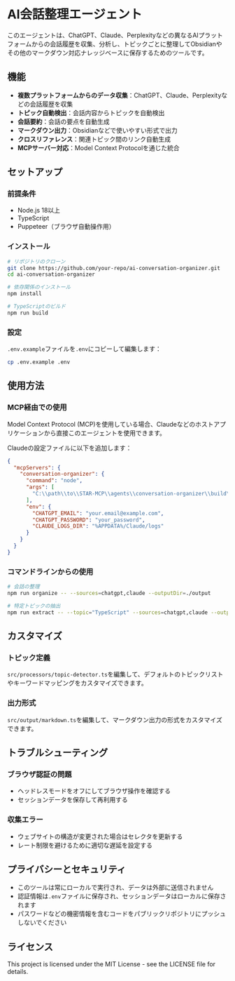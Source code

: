 # AI会話整理エージェント

このエージェントは、ChatGPT、Claude、Perplexityなどの異なるAIプラットフォームからの会話履歴を収集、分析し、トピックごとに整理してObsidianやその他のマークダウン対応ナレッジベースに保存するためのツールです。

## 機能

- **複数プラットフォームからのデータ収集**：ChatGPT、Claude、Perplexityなどの会話履歴を収集
- **トピック自動検出**：会話内容からトピックを自動検出
- **会話要約**：会話の要点を自動生成
- **マークダウン出力**：Obsidianなどで使いやすい形式で出力
- **クロスリファレンス**：関連トピック間のリンク自動生成
- **MCPサーバー対応**：Model Context Protocolを通じた統合

## セットアップ

### 前提条件

- Node.js 18以上
- TypeScript
- Puppeteer（ブラウザ自動操作用）

### インストール

```bash
# リポジトリのクローン
git clone https://github.com/your-repo/ai-conversation-organizer.git
cd ai-conversation-organizer

# 依存関係のインストール
npm install

# TypeScriptのビルド
npm run build
```

### 設定

`.env.example`ファイルを`.env`にコピーして編集します：

```bash
cp .env.example .env
```

## 使用方法

### MCP経由での使用

Model Context Protocol (MCP)を使用している場合、Claudeなどのホストアプリケーションから直接このエージェントを使用できます。

Claudeの設定ファイルに以下を追加します：

```json
{
  "mcpServers": {
    "conversation-organizer": {
      "command": "node",
      "args": [
        "C:\\path\\to\\STAR-MCP\\agents\\conversation-organizer\\build\\index.js"
      ],
      "env": {
        "CHATGPT_EMAIL": "your.email@example.com",
        "CHATGPT_PASSWORD": "your_password",
        "CLAUDE_LOGS_DIR": "%APPDATA%/Claude/logs"
      }
    }
  }
}
```

### コマンドラインからの使用

```bash
# 会話の整理
npm run organize -- --sources=chatgpt,claude --outputDir=./output

# 特定トピックの抽出
npm run extract -- --topic="TypeScript" --sources=chatgpt,claude --outputFile=./output/typescript.md
```

## カスタマイズ

### トピック定義

`src/processors/topic-detector.ts`を編集して、デフォルトのトピックリストやキーワードマッピングをカスタマイズできます。

### 出力形式

`src/output/markdown.ts`を編集して、マークダウン出力の形式をカスタマイズできます。

## トラブルシューティング

### ブラウザ認証の問題

- ヘッドレスモードをオフにしてブラウザ操作を確認する
- セッションデータを保存して再利用する

### 収集エラー

- ウェブサイトの構造が変更された場合はセレクタを更新する
- レート制限を避けるために適切な遅延を設定する

## プライバシーとセキュリティ

- このツールは常にローカルで実行され、データは外部に送信されません
- 認証情報は`.env`ファイルに保存され、セッションデータはローカルに保存されます
- パスワードなどの機密情報を含むコードをパブリックリポジトリにプッシュしないでください

## ライセンス

This project is licensed under the MIT License - see the LICENSE file for details.
